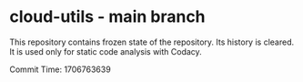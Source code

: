 # cloud-utils - main branch

This repository contains frozen state of the repository.
Its history is cleared. It is used only for static code
analysis with Codacy.

Commit Time: 1706763639